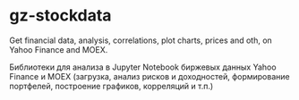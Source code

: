 # gz-stockdata
Get financial data, analysis, correlations, plot charts, prices and oth, on Yahoo Finance and MOEX.

Библиотеки для анализа в Jupyter Notebook биржевых данных Yahoo Finance и MOEX (загрузка, анализ рисков и доходностей, 
формирование портфелей, построение графиков, корреляций и т.п.)
